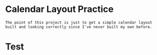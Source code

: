 # Calendar Layout Practice
    The point of this project is just to get a simple calendar layout built and looking correctly since I've never built my own before.

# Test
